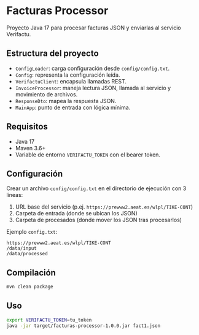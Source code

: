 # Facturas Processor

Proyecto Java 17 para procesar facturas JSON y enviarlas al servicio Verifactu.

## Estructura del proyecto

- `ConfigLoader`: carga configuración desde `config/config.txt`.
- `Config`: representa la configuración leída.
- `VerifactuClient`: encapsula llamadas REST.
- `InvoiceProcessor`: maneja lectura JSON, llamada al servicio y movimiento de archivos.
- `ResponseDto`: mapea la respuesta JSON.
- `MainApp`: punto de entrada con lógica mínima.

## Requisitos

- Java 17
- Maven 3.6+
- Variable de entorno `VERIFACTU_TOKEN` con el bearer token.

## Configuración

Crear un archivo `config/config.txt` en el directorio de ejecución con 3 líneas:

1. URL base del servicio (p.ej. `https://prewww2.aeat.es/wlpl/TIKE-CONT`)
2. Carpeta de entrada (donde se ubican los JSON)
3. Carpeta de procesados (donde mover los JSON tras procesarlos)

Ejemplo `config.txt`:

```
https://prewww2.aeat.es/wlpl/TIKE-CONT
/data/input
/data/processed
```

## Compilación

```bash
mvn clean package
```

## Uso

```bash
export VERIFACTU_TOKEN=tu_token
java -jar target/facturas-processor-1.0.0.jar fact1.json
```
